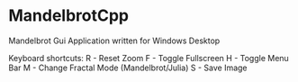 # MandelbrotCpp
Mandelbrot Gui Application written for Windows Desktop

Keyboard shortcuts:
R - Reset Zoom
F - Toggle Fullscreen
H - Toggle Menu Bar
M - Change Fractal Mode (Mandelbrot/Julia)
S - Save Image
